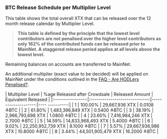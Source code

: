 ### BTC Release Schedule per Multiplier Level

This table shows the total overall XTX that can be released over the 12 month release calendar by Multiplier Level. 

> **This table is defined by the principle that the lowest level contributors are not penalised over the higher level contributors as only 162% of the contributed funds can be released prior to MainNet. A staggered release period applies at all levels above the lowest level.**

Remaining balances on accounts are transferred to MainNet.

An additional multiplier (exact value to be decided) will be applied on MainNet under the conditions outlined in the [FAQ - Are HODLers Penalised?](crowdsale-docs/crowdsale-faq.md?id=_4-are-hodlers-penalised).

| Multiplier Level | %age Released after Crowdsale | Released Amount     | Equivalent Released |
|:----------------:|:-----------------------------:|--------------------:|----      ----------:|
| 1                | 100\.00%                      |  29,667,936 XTX     | 0\.0108 ≜BTC        |
| 2                | 61\.80%                       |  1,483,396,849 XTX  | 0\.5400 ≜BTC        |
| 3                | 38\.19%                       |  2,966,793,698 XTX  | 1\.0800 ≜BTC        |
| 4                | 23\.60%                       |  7,416,984,246 XTX  | 2\.7000 ≜BTC        |
| 5                | 14\.59%                       |  14,833,968,493 XTX | 5\.4000 ≜BTC        |
| 6                | 9\.02%                        |  22,250,952,739 XTX | 8\.1000 ≜BTC        |
| 7                | 5\.57%                        |  29,667,936,986 XTX | 10\.8000 ≜BTC       |
| 8                | 3\.44%                        |  44,501,905,479 XTX | 16\.2000 ≜BTC       |